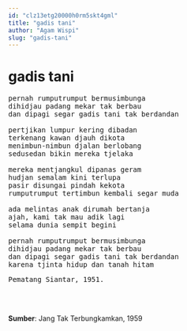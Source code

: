 ```yaml
---
id: "clz13etg20000h0rm5skt4gml"
title: "gadis tani"
author: "Agam Wispi"
slug: "gadis-tani"
---
```


# gadis tani

<pre>
pernah rumputrumput bermusimbunga
dihidjau padang mekar tak berbau
dan dipagi segar gadis tani tak berdandan

pertjikan lumpur kering dibadan
terkenang kawan djauh dikota
menimbun-nimbun djalan berlobang
sedusedan bikin mereka tjelaka

mereka mentjangkul dipanas geram
hudjan semalam kini terlupa
pasir disungai pindah kekota
rumputrumput tertimbun kembali segar muda

ada melintas anak dirumah bertanja
ajah, kami tak mau adik lagi
selama dunia sempit begini

pernah rumputrumput bermusimbunga
dihidjau padang mekar tak berbau
dan dipagi segar gadis tani tak berdandan
karena tjinta hidup dan tanah hitam
</pre>
<pre>
Pematang Siantar, 1951.
</pre>
<br/><br/>

**Sumber**: Jang Tak Terbungkamkan, 1959

